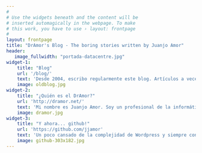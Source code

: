 ```yaml
---
#
# Use the widgets beneath and the content will be
# inserted automagically in the webpage. To make
# this work, you have to use › layout: frontpage
#
layout: frontpage
title: "DrAmor's Blog - The boring stories written by Juanjo Amor"
header:
   image_fullwidth: "portada-datacentre.jpg"
widget-1:
    title: "Blog"
    url: '/blog/'
    text: 'Desde 2004, escribo regularmente este blog. Artículos a veces de índole social, pero sobre todo de carácter técnico. Principalmente sobre el paradigma que más me ha motivado siempre: el <em>open source</em> o software libre. Pero ojo, que puede que cuele hasta ¡recetas de cocina!'
    image: oldblog.jpg
widget-2:
    title: "¿Quién es el DrAmor?"
    url: 'http://dramor.net/'
    text: 'Mi nombre es Juanjo Amor. Soy un profesional de la informática especialista en sistemas Unix/Linux y durante mucho tiempo, <em>activista</em> del modelo de software libre. Inquietudes diversas me han llevado a pasar de empresa a investigación y viceversa. Pero DrAmor es, sobre todo, una pequeña broma que hicimos unos amigos hace muchos años.'
    image: dramor.jpg
widget-3:
    title: "Y ahora... github!"
    url: 'https://github.com/jjamor'
    text: 'Un poco cansado de la complejidad de Wordpress y siempre convencido en que hay que mostrar todas las cartas, renové mis páginas tanto principal como Blog (esta última gracias a la plantilla <em>Feeling Responsive</em> de <a href="http://moritz.sauer.io/"><em>phlow</em></a>). Y como digo, mostrando todas mis cartas y las de los demás que, sin querer, me ayudaron. En Github, por supuesto.'
    image: github-303x182.jpg
---
```


